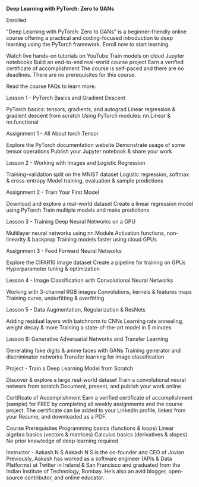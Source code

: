 **Deep Learning with PyTorch: Zero to GANs**


Enrolled

"Deep Learning with PyTorch: Zero to GANs" is a beginner-friendly online course offering a practical and coding-focused introduction to deep learning using the PyTorch framework. Enroll now to start learning.

Watch live hands-on tutorials on YouTube
Train models on cloud Jupyter notebooks
Build an end-to-end real-world course project
Earn a verified certificate of accomplishment
The course is self-paced and there are no deadlines. There are no prerequisites for this course.

Read the course FAQs to learn more.

Lesson 1 - PyTorch Basics and Gradient Descent

PyTorch basics: tensors, gradients, and autograd
Linear regression & gradient descent from scratch
Using PyTorch modules: nn.Linear & nn.functional

Assignment 1 - All About torch.Tensor

Explore the PyTorch documentation website
Demonstrate usage of some tensor operations
Publish your Jupyter notebook & share your work


Lesson 2 - Working with Images and Logistic Regression

Training-validation split on the MNIST dataset
Logistic regression, softmax & cross-entropy
Model training, evaluation & sample predictions


Assignment 2 - Train Your First Model

Download and explore a real-world dataset
Create a linear regression model using PyTorch
Train multiple models and make predictions


Lesson 3 - Training Deep Neural Networks on a GPU

Multilayer neural networks using nn.Module
Activation functions, non-linearity & backprop
Training models faster using cloud GPUs


Assignment 3 - Feed Forward Neural Networks

Explore the CIFAR10 image dataset
Create a pipeline for training on GPUs
Hyperparameter tuning & optimization


Lesson 4 - Image Classification with Convolutional Neural Networks

Working with 3-channel RGB images
Convolutions, kernels & features maps
Training curve, underfitting & overfitting


Lesson 5 - Data Augmentation, Regularization & ResNets

Adding residual layers with batchnorm to CNNs
Learning rate annealing, weight decay & more
Training a state-of-the-art model in 5 minutes


Lesson 6: Generative Adversarial Networks and Transfer Learning

Generating fake digits & anime faces with GANs
Training generator and discriminator networks
Transfer learning for image classification


Project - Train a Deep Learning Model from Scratch

Discover & explore a large real-world dataset
Train a convolutional neural network from scratch
Document, present, and publish your work online


Certificate of Accomplishment
Earn a verified certificate of accomplishment (sample) for FREE by completing all weekly assignments and the course project. The certificate can be added to your LinkedIn profile, linked from your Resume, and downloaded as a PDF.

Course Prerequisites
Programming basics (functions & loops)
Linear algebra basics (vectors & matrices)
Calculus basics (derivatives & slopes)
No prior knowledge of deep learning required


Instructor - Aakash N S
Aakash N S is the co-founder and CEO of Jovian. Previously, Aakash has worked as a software engineer (APIs & Data Platforms) at Twitter in Ireland & San Francisco and graduated from the Indian Institute of Technology, Bombay. He’s also an avid blogger, open-source contributor, and online educator.